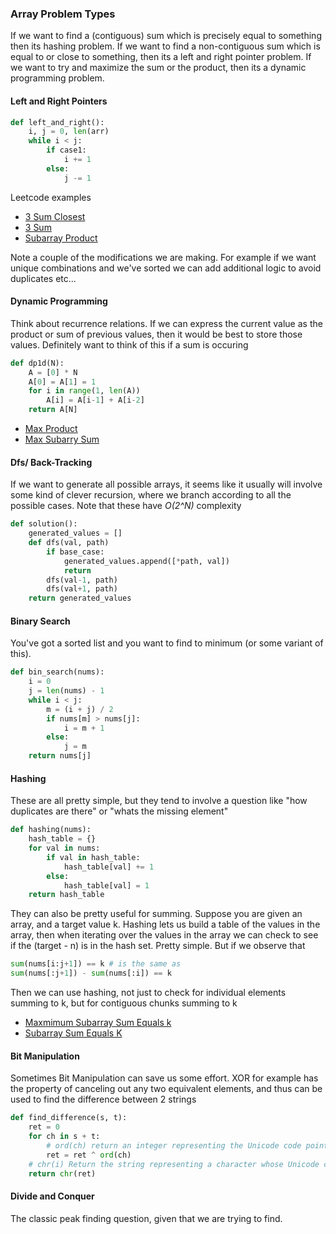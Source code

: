 ### Array Problem Types
If we want to find a (contiguous) sum which is precisely equal to something then its hashing problem. If we want to find a non-contiguous sum which is equal to or close to something, then its a left and right pointer problem. If we want to try and maximize the sum or the product, then its a dynamic programming problem.

#### Left and Right Pointers
```python
def left_and_right():
    i, j = 0, len(arr)
    while i < j:
        if case1:
            i += 1
        else:
            j -= 1
```
Leetcode examples
- [3 Sum Closest](!https://leetcode.com/problems/3sum-closest/discuss/466058/Python-Solution-or-Two-Pointers-with-explanations.)
- [3 Sum](!https://leetcode.com/problems/3sum/)
- [Subarray Product](!https://leetcode.com/problems/subarray-product-less-than-k/submissions/)

Note a couple of the modifications we are making. For example if we want unique combinations and we've sorted we can add additional logic to avoid duplicates etc...

#### Dynamic Programming
Think about recurrence relations. If we can express the current value as the product or sum of previous values, then it would be best to store those values. Definitely want to think of this if a sum is occuring
```python
def dp1d(N):
    A = [0] * N
    A[0] = A[1] = 1
    for i in range(1, len(A))
        A[i] = A[i-1] + A[i-2]
    return A[N]
```
- [Max Product](!https://leetcode.com/problems/maximum-product-subarray/)
- [Max Subarry Sum](!https://leetcode.com/problems/maximum-subarray/submissions/)

#### Dfs/ Back-Tracking
If we want to generate all possible arrays, it seems like it usually will involve some kind of clever recursion, where we branch according to all the possible cases. Note that these have *O(2^N)* complexity

```python
def solution():
    generated_values = []
    def dfs(val, path)
        if base_case: 
            generated_values.append([*path, val])
            return
        dfs(val-1, path)
        dfs(val+1, path)
    return generated_values
```

#### Binary Search
You've got a sorted list and you want to find to minimum (or some variant of this).
```python
def bin_search(nums):
    i = 0
    j = len(nums) - 1
    while i < j:
        m = (i + j) / 2
        if nums[m] > nums[j]:
            i = m + 1
        else:
            j = m
    return nums[j]
```
#### Hashing
These are all pretty simple, but they tend to involve a question like "how duplicates are there" or "whats the missing element"
```python
def hashing(nums):
    hash_table = {}
    for val in nums:
        if val in hash_table:
            hash_table[val] += 1
        else:
            hash_table[val] = 1
    return hash_table
```
They can also be pretty useful for summing. Suppose you are given an array, and a target value k. Hashing lets us build a table of the values in the array, then when iterating over the values in the array we can check to see if the (target - n) is in the hash set. Pretty simple. But if we observe that 
```python
sum(nums[i:j+1]) == k # is the same as
sum(nums[:j+1]) - sum(nums[:i]) == k
```
Then we can use hashing, not just to check for individual elements summing to k, but for contiguous chunks summing to k
- [Maxmimum Subarray Sum Equals k](!https://leetcode.com/problems/maximum-size-subarray-sum-equals-k/discuss/177156/Python-solution)
- [Subarray Sum Equals K](!https://leetcode.com/problems/subarray-sum-equals-k/)

#### Bit Manipulation
Sometimes Bit Manipulation can save us some effort. XOR for example has the property of canceling out any two equivalent elements, and thus can be used to find the difference between 2 strings
```python
def find_difference(s, t):
    ret = 0
    for ch in s + t:
        # ord(ch) return an integer representing the Unicode code point of that character
        ret = ret ^ ord(ch)
    # chr(i) Return the string representing a character whose Unicode code point is the integer i
    return chr(ret)
```

#### Divide and Conquer
The classic peak finding question, given that we are trying to find. 